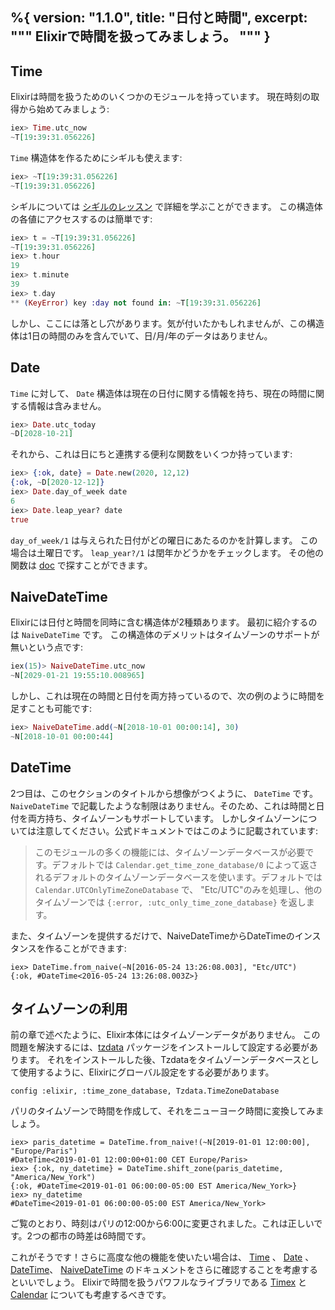 %{
  version: "1.1.0",
  title: "日付と時間",
  excerpt: """
  Elixirで時間を扱ってみましょう。
  """
}
---

## Time

Elixirは時間を扱うためのいくつかのモジュールを持っています。
現在時刻の取得から始めてみましょう:

```elixir
iex> Time.utc_now
~T[19:39:31.056226]
```

`Time` 構造体を作るためにシギルも使えます:

```elixir
iex> ~T[19:39:31.056226]
~T[19:39:31.056226]
```

シギルについては [シギルのレッスン](../sigils) で詳細を学ぶことができます。
この構造体の各値にアクセスするのは簡単です:

```elixir
iex> t = ~T[19:39:31.056226]
~T[19:39:31.056226]
iex> t.hour
19
iex> t.minute
39
iex> t.day
** (KeyError) key :day not found in: ~T[19:39:31.056226]
```

しかし、ここには落とし穴があります。気が付いたかもしれませんが、この構造体は1日の時間のみを含んでいて、日/月/年のデータはありません。

## Date

`Time` に対して、 `Date` 構造体は現在の日付に関する情報を持ち、現在の時間に関する情報は含みません。

```elixir
iex> Date.utc_today
~D[2028-10-21]
```

それから、これは日にちと連携する便利な関数をいくつか持っています:

```elixir
iex> {:ok, date} = Date.new(2020, 12,12)
{:ok, ~D[2020-12-12]}
iex> Date.day_of_week date
6
iex> Date.leap_year? date
true
```

`day_of_week/1` は与えられた日付がどの曜日にあたるのかを計算します。
この場合は土曜日です。
`leap_year?/1` は閏年かどうかをチェックします。
その他の関数は [doc](https://hexdocs.pm/elixir/Date.html) で探すことができます。

## NaiveDateTime

Elixirには日付と時間を同時に含む構造体が2種類あります。
最初に紹介するのは `NaiveDateTime` です。
この構造体のデメリットはタイムゾーンのサポートが無いという点です:

```elixir
iex(15)> NaiveDateTime.utc_now
~N[2029-01-21 19:55:10.008965]
```

しかし、これは現在の時間と日付を両方持っているので、次の例のように時間を足すことも可能です:

```elixir
iex> NaiveDateTime.add(~N[2018-10-01 00:00:14], 30)
~N[2018-10-01 00:00:44]
```

## DateTime

2つ目は、このセクションのタイトルから想像がつくように、 `DateTime` です。
`NaiveDateTime` で記載したような制限はありません。そのため、これは時間と日付を両方持ち、タイムゾーンもサポートしています。
しかしタイムゾーンについては注意してください。公式ドキュメントではこのように記載されています:

> このモジュールの多くの機能には、タイムゾーンデータベースが必要です。デフォルトでは `Calendar.get_time_zone_database/0` によって返されるデフォルトのタイムゾーンデータベースを使います。デフォルトでは `Calendar.UTCOnlyTimeZoneDatabase` で、 "Etc/UTC"のみを処理し、他のタイムゾーンでは `{:error, :utc_only_time_zone_database}` を返します。

また、タイムゾーンを提供するだけで、NaiveDateTimeからDateTimeのインスタンスを作ることができます:

```
iex> DateTime.from_naive(~N[2016-05-24 13:26:08.003], "Etc/UTC")
{:ok, #DateTime<2016-05-24 13:26:08.003Z>}
```

## タイムゾーンの利用
前の章で述べたように、Elixir本体にはタイムゾーンデータがありません。
この問題を解決するには、[tzdata](https://github.com/lau/tzdata) パッケージをインストールして設定する必要があります。
それをインストールした後、Tzdataをタイムゾーンデータベースとして使用するように、Elixirにグローバル設定をする必要があります。

```
config :elixir, :time_zone_database, Tzdata.TimeZoneDatabase
```

パリのタイムゾーンで時間を作成して、それをニューヨーク時間に変換してみましょう。

```
iex> paris_datetime = DateTime.from_naive!(~N[2019-01-01 12:00:00], "Europe/Paris")
#DateTime<2019-01-01 12:00:00+01:00 CET Europe/Paris>
iex> {:ok, ny_datetime} = DateTime.shift_zone(paris_datetime, "America/New_York")
{:ok, #DateTime<2019-01-01 06:00:00-05:00 EST America/New_York>}
iex> ny_datetime
#DateTime<2019-01-01 06:00:00-05:00 EST America/New_York>
```

ご覧のとおり、時刻はパリの12:00から6:00に変更されました。これは正しいです。2つの都市の時差は6時間です。

これがそうです！さらに高度な他の機能を使いたい場合は、 [Time](https://hexdocs.pm/elixir/Time.html) 、 [Date](https://hexdocs.pm/elixir/Date.html) 、 [DateTime](https://hexdocs.pm/elixir/DateTime.html)、 [NaiveDateTime](https://hexdocs.pm/elixir/NaiveDateTime.html) のドキュメントをさらに確認することを考慮するといいでしょう。
Elixirで時間を扱うパワフルなライブラリである [Timex](https://github.com/bitwalker/timex) と [Calendar](https://github.com/lau/calendar) についても考慮するべきです。
